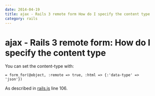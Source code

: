 ```yaml
---
date: 2014-04-19
title: ajax - Rails 3 remote form How do I specify the content type
category: rails
---
```

# ajax - Rails 3 remote form: How do I specify the content type

You can set the content-type with:

`= form_for(@object, :remote => true, :html => {:'data-type' => 'json'})`

As described in [rails.js](https://github.com/rails/jquery-ujs/blob/master/src/rails.js#L106) line 106.
